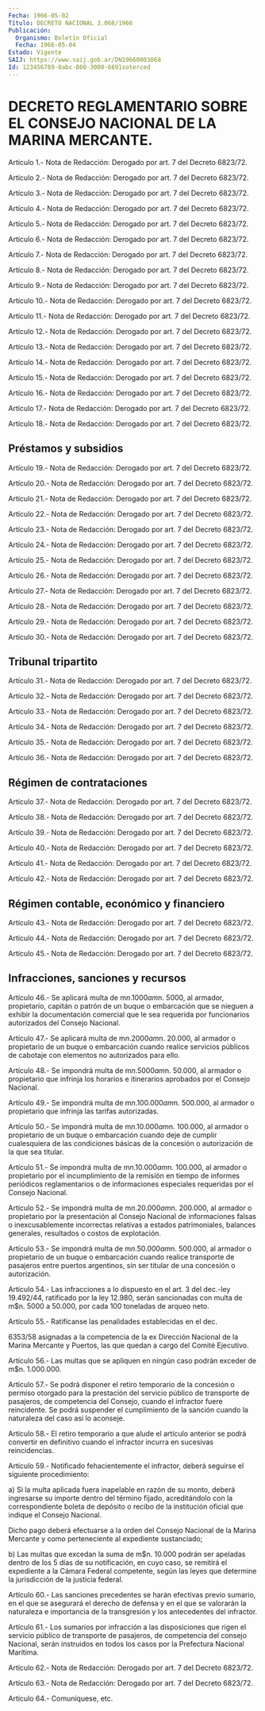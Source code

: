 ```yaml
---
Fecha: 1966-05-02
Título: DECRETO NACIONAL 3.068/1966
Publicación:
  Organismo: Boletín Oficial
  Fecha: 1966-05-04
Estado: Vigente
SAIJ: https://www.saij.gob.ar/DN19660003068
Id: 123456789-0abc-860-3000-6691soterced
---
```

# DECRETO REGLAMENTARIO SOBRE EL CONSEJO NACIONAL DE LA MARINA MERCANTE.

<a id="1"></a>
Artículo  1.-  Nota  de  Redacción:  Derogado por art. 7 del Decreto 6823/72.

<a id="2"></a>
Artículo  2.-  Nota  de  Redacción:  Derogado por art. 7 del Decreto 6823/72.

<a id="3"></a>
Artículo  3.-  Nota  de  Redacción:  Derogado por art. 7 del Decreto 6823/72.

<a id="4"></a>
Artículo  4.-  Nota  de  Redacción:  Derogado por art. 7 del Decreto 6823/72.

<a id="5"></a>
Artículo  5.-  Nota  de  Redacción:  Derogado por art. 7 del Decreto 6823/72.

<a id="6"></a>
Artículo  6.-  Nota  de  Redacción:  Derogado por art. 7 del Decreto 6823/72.

<a id="7"></a>
Artículo  7.-  Nota  de  Redacción:  Derogado por art. 7 del Decreto 6823/72.

<a id="8"></a>
Artículo  8.-  Nota  de  Redacción:  Derogado por art. 7 del Decreto 6823/72.

<a id="9"></a>
Artículo  9.-  Nota  de  Redacción:  Derogado por art. 7 del Decreto 6823/72.

<a id="10"></a>
Artículo 10.-  Nota  de  Redacción:  Derogado por art. 7 del Decreto 6823/72.

<a id="11"></a>
Artículo 11.-  Nota  de  Redacción:  Derogado por art. 7 del Decreto 6823/72.

<a id="12"></a>
Artículo 12.-  Nota  de  Redacción:  Derogado por art. 7 del Decreto 6823/72.

<a id="13"></a>
Artículo 13.-  Nota  de  Redacción:  Derogado por art. 7 del Decreto 6823/72.

<a id="14"></a>
Artículo 14.-  Nota  de  Redacción:  Derogado por art. 7 del Decreto 6823/72.

<a id="15"></a>
Artículo 15.-  Nota  de  Redacción:  Derogado por art. 7 del Decreto 6823/72.

<a id="16"></a>
Artículo 16.-  Nota  de  Redacción:  Derogado por art. 7 del Decreto 6823/72.

<a id="17"></a>
Artículo 17.-  Nota  de  Redacción:  Derogado por art. 7 del Decreto 6823/72.

<a id="18"></a>
Artículo 18.-  Nota  de  Redacción:  Derogado por art. 7 del Decreto 6823/72.

## Préstamos y subsidios

<a id="19"></a>
Artículo 19.-  Nota  de  Redacción:  Derogado por art. 7 del Decreto 6823/72.

<a id="20"></a>
Artículo 20.-  Nota  de  Redacción:  Derogado por art. 7 del Decreto 6823/72.

<a id="21"></a>
Artículo 21.-  Nota  de  Redacción:  Derogado por art. 7 del Decreto 6823/72.

<a id="22"></a>
Artículo 22.-  Nota  de  Redacción:  Derogado por art. 7 del Decreto 6823/72.

<a id="23"></a>
Artículo 23.-  Nota  de  Redacción:  Derogado por art. 7 del Decreto 6823/72.

<a id="24"></a>
Artículo 24.-  Nota  de  Redacción:  Derogado por art. 7 del Decreto 6823/72.

<a id="25"></a>
Artículo 25.-  Nota  de  Redacción:  Derogado por art. 7 del Decreto 6823/72.

<a id="26"></a>
Artículo 26.-  Nota  de  Redacción:  Derogado por art. 7 del Decreto 6823/72.

<a id="27"></a>
Artículo 27.-  Nota  de  Redacción:  Derogado por art. 7 del Decreto 6823/72.

<a id="28"></a>
Artículo 28.-  Nota  de  Redacción:  Derogado por art. 7 del Decreto 6823/72.

<a id="29"></a>
Artículo 29.-  Nota  de  Redacción:  Derogado por art. 7 del Decreto 6823/72.

<a id="30"></a>
Artículo 30.-  Nota  de  Redacción:  Derogado por art. 7 del Decreto 6823/72.

## Tribunal tripartito

<a id="31"></a>
Artículo 31.-  Nota  de  Redacción:  Derogado por art. 7 del Decreto 6823/72.

<a id="32"></a>
Artículo 32.-  Nota  de  Redacción:  Derogado por art. 7 del Decreto 6823/72.

<a id="33"></a>
Artículo 33.-  Nota  de  Redacción:  Derogado por art. 7 del Decreto 6823/72.

<a id="34"></a>
Artículo 34.-  Nota  de  Redacción:  Derogado por art. 7 del Decreto 6823/72.

<a id="35"></a>
Artículo 35.-  Nota  de  Redacción:  Derogado por art. 7 del Decreto 6823/72.

<a id="36"></a>
Artículo 36.-  Nota  de  Redacción:  Derogado por art. 7 del Decreto 6823/72.

## Régimen de contrataciones

<a id="37"></a>
Artículo 37.-  Nota  de  Redacción:  Derogado por art. 7 del Decreto 6823/72.

<a id="38"></a>
Artículo 38.-  Nota  de  Redacción:  Derogado por art. 7 del Decreto 6823/72.

<a id="39"></a>
Artículo 39.-  Nota  de  Redacción:  Derogado por art. 7 del Decreto 6823/72.

<a id="40"></a>
Artículo 40.-  Nota  de  Redacción:  Derogado por art. 7 del Decreto 6823/72.

<a id="41"></a>
Artículo 41.-  Nota  de  Redacción:  Derogado por art. 7 del Decreto 6823/72.

<a id="42"></a>
Artículo 42.-  Nota  de  Redacción:  Derogado por art. 7 del Decreto 6823/72.

## Régimen contable, económico y financiero

<a id="43"></a>
Artículo 43.-  Nota  de  Redacción:  Derogado por art. 7 del Decreto 6823/72.

<a id="44"></a>
Artículo 44.-  Nota  de  Redacción:  Derogado por art. 7 del Decreto 6823/72.

<a id="45"></a>
Artículo 45.-  Nota  de  Redacción:  Derogado por art. 7 del Decreto 6823/72.

## Infracciones, sanciones y recursos

<a id="46"></a>
Artículo  46.-  Se  aplicará  multa  de  m$n.  1000  a m$n. 5000, al armador, propietario, capitán o patrón de un buque o embarcación que se nieguen a exhibir la documentación comercial que le sea requerida por funcionarios autorizados del Consejo Nacional.

<a id="47"></a>
Artículo  47.-  Se  aplicará  multa  de  m$n. 2000 a m$n. 20.000, al armador  o  propietario  de  un buque o embarcación  cuando  realice servicios públicos de cabotaje  con  elementos  no  autorizados para ello.

<a id="48"></a>
Artículo  48.-  Se  impondrá  multa  de  m$n. 5000 a m$n. 50.000, al armador  o  propietario  que  infrinja  los horarios  e  itinerarios aprobados por el Consejo Nacional.

<a id="49"></a>
Artículo  49.-  Se impondrá multa de m$n. 100.000 a m$n. 500.000, al armador  o  propietario    que  infrinja  las  tarifas  autorizadas.

<a id="50"></a>
Artículo  50.-  Se  impondrá multa de m$n. 10.000 a m$n. 100.000, al armador o propietario  de  un  buque  o  embarcación  cuando deje de cumplir  cualesquiera  de  las condiciones básicas de la concesión o autorización de la que sea titular.

<a id="51"></a>
Artículo  51.-  Se  impondrá multa de m$n. 10.000 a m$n. 100.000, al armador o propietario por el incumplimiento de la remisión en tiempo de informes periódicos  reglamentarios o de informaciones especiales requeridas por el Consejo Nacional.

<a id="52"></a>
Artículo  52.-  Se  impondrá multa de m$n. 20.000 a m$n. 200.000, al armador o propietario  por  la  presentación  al Consejo Nacional de informaciones  falsas  o  inexcusablemente  incorrectas  relativas a estados patrimoniales, balances generales, resultados  o  costos  de explotación.

<a id="53"></a>
Artículo  53.-  Se  impondrá multa de m$n. 50.000 a m$n. 500.000, al armador o propietario  de  un  buque  o  embarcación  cuando realice transporte de pasajeros entre puertos argentinos, sin ser titular de una concesión o autorización.

<a id="54"></a>
Artículo  54.-  Las  infracciones  a  lo  dispuesto en el art. 3 del dec.-ley 19.492/44, ratificado por la ley 12.980,  serán sancionadas con  multa de m$n. 5000 a 50.000, por cada 100 toneladas  de  arqueo neto.

<a id="55"></a>
Artículo  55.-  Ratifícanse  las penalidades establecidas en el dec.

6353/58 asignadas a la competencia de la ex Dirección Nacional de la Marina  Mercante  y Puertos, las  que  quedan  a  cargo  del  Comité Ejecutivo.

<a id="56"></a>
Artículo  56.-  Las  multas  que  se  apliquen en ningún caso podrán exceder de m$n. 1.000.000.

<a id="57"></a>
Artículo 57.- Se podrá disponer el retiro temporario de la concesión o  permiso  otorgado  para  la  prestación  del  servicio público de transporte  de  pasajeros,  de  competencia del Consejo,  cuando  el infractor fuere reincidente. Se podrá  suspender  el cumplimiento de la sanción cuando la naturaleza del caso así lo aconseje.

<a id="58"></a>
Artículo 58.-  El retiro temporario a que alude el artículo anterior se podrá convertir  en  definitivo  cuando  el  infractor incurra en sucesivas reincidencias.

<a id="59"></a>
Artículo   59.-  Notificado  fehacientemente  el  infractor,  deberá seguirse el siguiente procedimiento:

a) Si la multa  aplicada  fuera  inapelable  en  razón  de su monto, deberá ingresarse su importe dentro del término fijado, acreditándolo con la correspondiente boleta de depósito o  recibo de la institución oficial que indique el Consejo Nacional.

Dicho pago deberá efectuarse a la orden del Consejo Nacional  de  la Marina  Mercante  y  como  perteneciente  al expediente sustanciado;

b) Las multas que excedan la suma de m$n. 10.000 podrán ser apeladas dentro de los 5 días de su notificación, en  cuyo  caso, se remitirá el expediente a la Cámara Federal competente, según  las  leyes  que determine la jurisdicción de la justicia federal.

<a id="60"></a>
Artículo  60.-  Las  sanciones precedentes se harán efectivas previo sumario, en el que se asegurará el derecho de defensa y en el que se valorarán la naturaleza  e  importancia  de  la  transgresión  y los antecedentes del infractor.

<a id="61"></a>
Artículo  61.-  Los  sumarios por infracción a las disposiciones que rigen el servicio público de transporte de pasajeros, de competencia del consejo Nacional,  serán  instruidos  en  todos los casos por la Prefectura Nacional Marítima.

<a id="62"></a>
Artículo  62.-  Nota  de  Redacción: Derogado por art. 7 del Decreto 6823/72.

<a id="63"></a>
Artículo  63.-  Nota  de  Redacción: Derogado por art. 7 del Decreto 6823/72.

<a id="64"></a>
Artículo 64.- Comuníquese, etc.